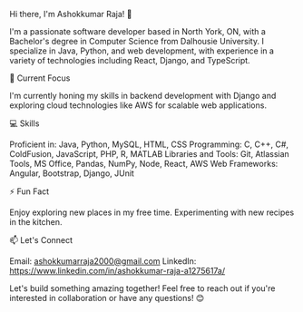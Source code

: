 Hi there, I'm Ashokkumar Raja! 👋

I'm a passionate software developer based in North York, ON, with a Bachelor's degree in Computer Science from Dalhousie University. I specialize in Java, Python, and web development, with experience in a variety of technologies including React, Django, and TypeScript.


🌱 Current Focus

I'm currently honing my skills in backend development with Django and exploring cloud technologies like AWS for scalable web applications.

💻 Skills

Proficient in: Java, Python, MySQL, HTML, CSS
Programming: C, C++, C#, ColdFusion, JavaScript, PHP, R, MATLAB
Libraries and Tools: Git, Atlassian Tools, MS Office, Pandas, NumPy, Node, React, AWS
Web Frameworks: Angular, Bootstrap, Django, JUnit

⚡ Fun Fact

Enjoy exploring new places in my free time.
Experimenting with new recipes in the kitchen.

📫 Let's Connect

Email: ashokkumarraja2000@gmail.com
LinkedIn: https://www.linkedin.com/in/ashokkumar-raja-a1275617a/


Let's build something amazing together! Feel free to reach out if you're interested in collaboration or have any questions! 😊
